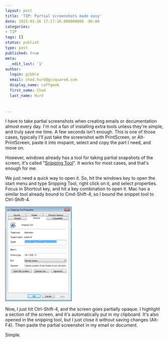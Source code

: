 ```yaml
---
layout: post
title: 'TIP: Partial screenshots made easy'
date: 2015-01-26 17:17:16.000000000 -06:00
categories:
- TIP
tags: []
status: publish
type: post
published: true
meta:
  _edit_last: '1'
author:
  login: gibble
  email: chad.hurd@gcsquared.com
  display_name: caffgeek
  first_name: Chad
  last_name: Hurd

  
---
```

I have to take partial screenshots when creating emails or documentation almost every day. I'm not a fan of installing extra tools unless they're simple, and truly save me time. A few seconds isn't enough. This is one of those cases, typically I'll just take the screenshot with PrintScreen, or Alt-PrintScreen, paste it into mspaint, select and copy the part I need, and move on.

However, windows already has a tool for taking partial snapshots of the screen, it's called "[Snipping Tool](http://windows.microsoft.com/en-CA/windows7/products/features/snipping-tool)". It works for most cases, and that's enough for me.

We just need a quick way to open it. So, hit the windows key to open the start menu and type Snipping Tool, right click on it, and select properties. Focus in Shortcut key, and hit a key combination to open it. Mac has a similar tool already bound to Cmd-Shift-4, so I bound the snippet tool to Ctrl-Shift-4.

[![SnippingTool](assets/SnippingTool-212x300.png)](images/_posts/SnippingTool.png)

Now, I just hit Ctrl-Shift-4, and the screen goes partially opaque. I highlight a section of the screen, and it's automatically put in my clipboard. It's also opened in the snipping tool, but I just close it without saving changes (Alt-F4). Then paste the partial screenshot in my email or document.

Simple.
